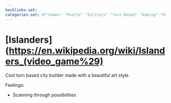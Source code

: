 ```yaml
---
backlinks-set: 
categories-set: #{"Games" "Puzzle" "Solitary" "Turn Based" "Gaming" "Roguelike"}
---
```

# [Islanders](https://en.wikipedia.org/wiki/Islanders_(video_game%29)

Cool turn based city builder made with a beautiful art style.

Feelings: 

  - Scanning through possibilities
